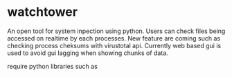 # watchtower
An open tool for system inpection using python. Users can check files being accessed on realtime by each processes. New feature are coming such as checking process cheksums with virustotal api.
Currently web based gui is used to avoid gui lagging when showing chunks of data.

require python libraries such as
